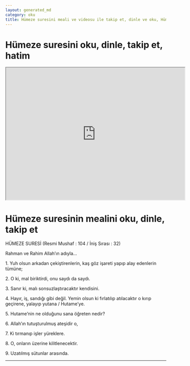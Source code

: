 ```yaml
---
layout: generated_md
category: oku
title: Hümeze suresini meali ve videosu ile takip et, dinle ve oku, Hümeze dinle, Hümeze meali, hatim dinle, hatim yap.
---
```


<div class="container">
  <div class="row">
    <div class="col-lg-12">
      <h1>Hümeze suresini oku, dinle, takip et, hatim</h1>
      <!--<div class="div-youtube-embed">-->
      <div class="">
        <iframe width="560" height="415" src="https://www.youtube.com/embed/">frameborder="0" allowfullscreen></iframe>
      </div>
    </div>
  </div>

  <div class="row">
    <div class="col-lg-12">
      <h1>Hümeze suresinin mealini oku, dinle, takip et</h1>
      <div><p>HÜMEZE SURESİ (Resmi Mushaf : 104 / İniş Sırası : 32)</p><p>Rahman ve Rahim Allah’ın adıyla…</p><p></p><p></p><p>1. Yuh olsun arkadan çekiştirenlerin, kaş göz işareti yapıp alay edenlerin tümüne;</p><p></p><p></p><p>2. O ki, mal biriktirdi, onu saydı da saydı.</p><p></p><p></p><p>3. Sanır ki, malı sonsuzlaştıracaktır kendisini.</p><p></p><p></p><p>4. Hayır, iş, sandığı gibi değil. Yemin olsun ki fırlatılıp atılacaktır o kırıp geçirene, yalayıp yutana / Hutame’ye.</p><p></p><p></p><p>5. Hutame’nin ne olduğunu sana öğreten nedir?</p><p></p><p></p><p>6. Allah’ın tutuşturulmuş ateşidir o,</p><p></p><p></p><p>7. Ki tırmanıp işler yüreklere.</p><p></p><p></p><p>8. O, onların üzerine kilitlenecektir.</p><p></p><p></p><p>9. Uzatılmış sütunlar arasında.</p><p></p><p></p><p></p><p></p></div>
    </div>
  </div>
</div>
<hr />